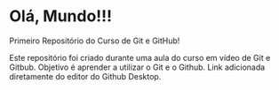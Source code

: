 # Olá, Mundo!!!
 Primeiro Repositório do Curso de Git e GitHub!

 Este repositório foi criado durante uma aula do curso em vídeo de Git e Gitbub. Objetivo
 é aprender a utilizar o Git e o Github.
 Link adicionada diretamente do editor do Github Desktop.
